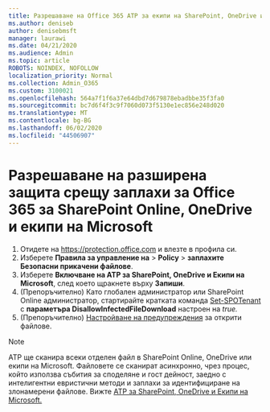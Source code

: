 ```yaml
---
title: Разрешаване на Office 365 ATP за екипи на SharePoint, OneDrive и Microsoft
ms.author: deniseb
author: denisebmsft
manager: laurawi
ms.date: 04/21/2020
ms.audience: Admin
ms.topic: article
ROBOTS: NOINDEX, NOFOLLOW
localization_priority: Normal
ms.collection: Admin_O365
ms.custom: 3100021
ms.openlocfilehash: 564a7f1f6a37e64dbd7d679878ebadbbe35f3fa0
ms.sourcegitcommit: bc7d6f4f3c9f7060d073f5130e1ec856e248d020
ms.translationtype: MT
ms.contentlocale: bg-BG
ms.lasthandoff: 06/02/2020
ms.locfileid: "44506907"
---
```

# <a name="enable-office-365-advanced-threat-protection-for-sharepoint-online-onedrive-and-microsoft-teams"></a>Разрешаване на разширена защита срещу заплахи за Office 365 за SharePoint Online, OneDrive и екипи на Microsoft

1. Отидете на https://protection.office.com и влезте в профила си.
2. Изберете **Правила за управление на**  >  **Policy**  >  **заплахите Безопасни прикачени файлове**.
3. Изберете **Включване на ATP за SharePoint, OneDrive и Екипи на Microsoft**, след което щракнете върху **Запиши**.
4. (Препоръчително) Като глобален администратор или SharePoint Online администратор, стартирайте кратката команда [Set-SPOTenant](https://docs.microsoft.com/powershell/module/sharepoint-online/Set-SPOTenant?view=sharepoint-ps) с **параметъра DisallowInfectedFileDownload** настроен на *true.*
5. (Препоръчително) [Настройване на предупреждения](https://docs.microsoft.com/microsoft-365/security/office-365-security/turn-on-atp-for-spo-odb-and-teams#set-up-alerts-for-detected-files) за открити файлове.

> [!NOTE]
> ATP ще сканира всеки отделен файл в SharePoint Online, OneDrive или екипи на Microsoft. Файловете се сканират асинхронно, чрез процес, който използва събития за споделяне и гост дейност, заедно с интелигентни евристични методи и заплахи за идентифициране на злонамерени файлове. Вижте [ATP за SharePoint, OneDrive и Екипи на Microsoft.](https://docs.microsoft.com/microsoft-365/security/office-365-security/atp-for-spo-odb-and-teams)